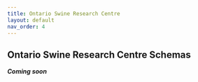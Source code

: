 ```yaml
---
title: Ontario Swine Research Centre
layout: default
nav_order: 4
---
```


## Ontario Swine Research Centre Schemas

***Coming soon***
